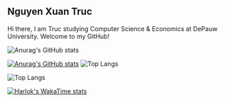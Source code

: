 Nguyen Xuan Truc 
--------------------------------------------------

Hi there, I am Truc studying Computer Science & Economics at DePauw University. Welcome to my GitHub! 

![Anurag's GitHub stats](https://github-readme-stats.vercel.app/api?username=trucnguyen10&show_icons=true&bg_color=00000000)

[![Anurag's GitHub stats](https://github-readme-stats.vercel.app/api?username=trucnguyen10)](https://github.com/anuraghazra/github-readme-stats)
![Top Langs](https://github-readme-stats.vercel.app/api/top-langs/?username=trucnguyen10_count=8)


![Top Langs](https://github-readme-stats.vercel.app/api/top-langs/?username=trucnguyen10&layout=compact)

[![Harlok's WakaTime stats](https://github-readme-stats.vercel.app/api/wakatime?username=trucnguyen10)](https://github.com/anuraghazra/github-readme-stats)



